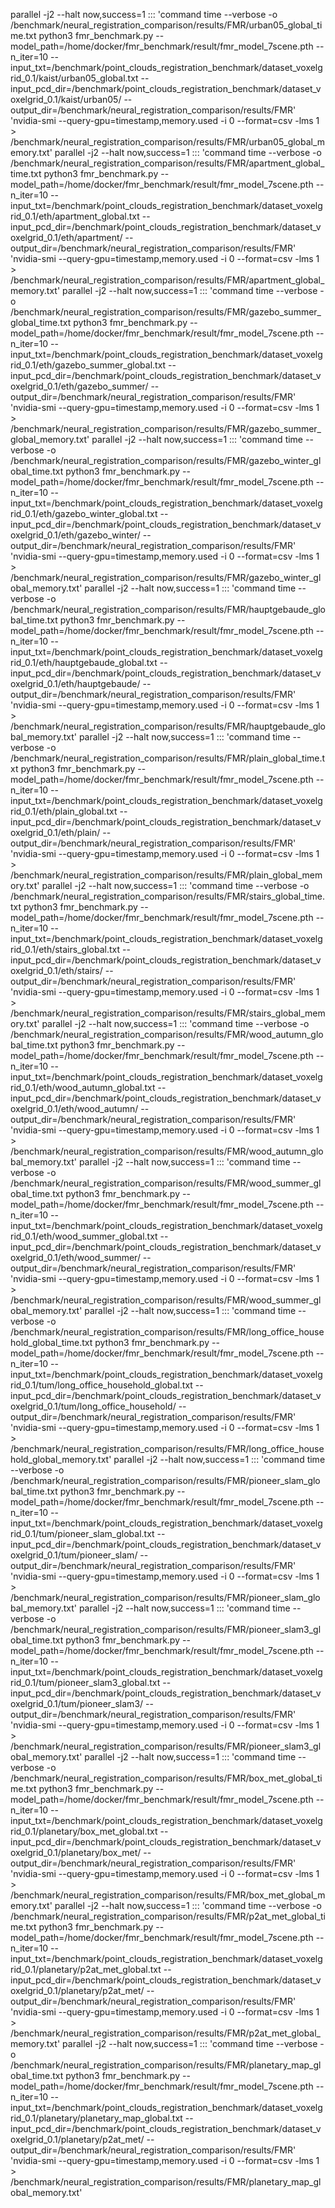 parallel -j2 --halt now,success=1 ::: 'command time --verbose -o /benchmark/neural_registration_comparison/results/FMR/urban05_global_time.txt python3 fmr_benchmark.py --model_path=/home/docker/fmr_benchmark/result/fmr_model_7scene.pth --n_iter=10 --input_txt=/benchmark/point_clouds_registration_benchmark/dataset_voxelgrid_0.1/kaist/urban05_global.txt --input_pcd_dir=/benchmark/point_clouds_registration_benchmark/dataset_voxelgrid_0.1/kaist/urban05/ --output_dir=/benchmark/neural_registration_comparison/results/FMR' 'nvidia-smi --query-gpu=timestamp,memory.used -i 0 --format=csv -lms 1 > /benchmark/neural_registration_comparison/results/FMR/urban05_global_memory.txt'
parallel -j2 --halt now,success=1 ::: 'command time --verbose -o /benchmark/neural_registration_comparison/results/FMR/apartment_global_time.txt python3 fmr_benchmark.py --model_path=/home/docker/fmr_benchmark/result/fmr_model_7scene.pth --n_iter=10 --input_txt=/benchmark/point_clouds_registration_benchmark/dataset_voxelgrid_0.1/eth/apartment_global.txt --input_pcd_dir=/benchmark/point_clouds_registration_benchmark/dataset_voxelgrid_0.1/eth/apartment/ --output_dir=/benchmark/neural_registration_comparison/results/FMR' 'nvidia-smi --query-gpu=timestamp,memory.used -i 0 --format=csv -lms 1 > /benchmark/neural_registration_comparison/results/FMR/apartment_global_memory.txt'
parallel -j2 --halt now,success=1 ::: 'command time --verbose -o /benchmark/neural_registration_comparison/results/FMR/gazebo_summer_global_time.txt python3 fmr_benchmark.py --model_path=/home/docker/fmr_benchmark/result/fmr_model_7scene.pth --n_iter=10 --input_txt=/benchmark/point_clouds_registration_benchmark/dataset_voxelgrid_0.1/eth/gazebo_summer_global.txt --input_pcd_dir=/benchmark/point_clouds_registration_benchmark/dataset_voxelgrid_0.1/eth/gazebo_summer/ --output_dir=/benchmark/neural_registration_comparison/results/FMR' 'nvidia-smi --query-gpu=timestamp,memory.used -i 0 --format=csv -lms 1 > /benchmark/neural_registration_comparison/results/FMR/gazebo_summer_global_memory.txt'
parallel -j2 --halt now,success=1 ::: 'command time --verbose -o /benchmark/neural_registration_comparison/results/FMR/gazebo_winter_global_time.txt python3 fmr_benchmark.py --model_path=/home/docker/fmr_benchmark/result/fmr_model_7scene.pth --n_iter=10 --input_txt=/benchmark/point_clouds_registration_benchmark/dataset_voxelgrid_0.1/eth/gazebo_winter_global.txt --input_pcd_dir=/benchmark/point_clouds_registration_benchmark/dataset_voxelgrid_0.1/eth/gazebo_winter/ --output_dir=/benchmark/neural_registration_comparison/results/FMR' 'nvidia-smi --query-gpu=timestamp,memory.used -i 0 --format=csv -lms 1 > /benchmark/neural_registration_comparison/results/FMR/gazebo_winter_global_memory.txt'
parallel -j2 --halt now,success=1 ::: 'command time --verbose -o /benchmark/neural_registration_comparison/results/FMR/hauptgebaude_global_time.txt python3 fmr_benchmark.py --model_path=/home/docker/fmr_benchmark/result/fmr_model_7scene.pth --n_iter=10 --input_txt=/benchmark/point_clouds_registration_benchmark/dataset_voxelgrid_0.1/eth/hauptgebaude_global.txt --input_pcd_dir=/benchmark/point_clouds_registration_benchmark/dataset_voxelgrid_0.1/eth/hauptgebaude/ --output_dir=/benchmark/neural_registration_comparison/results/FMR' 'nvidia-smi --query-gpu=timestamp,memory.used -i 0 --format=csv -lms 1 > /benchmark/neural_registration_comparison/results/FMR/hauptgebaude_global_memory.txt'
parallel -j2 --halt now,success=1 ::: 'command time --verbose -o /benchmark/neural_registration_comparison/results/FMR/plain_global_time.txt python3 fmr_benchmark.py --model_path=/home/docker/fmr_benchmark/result/fmr_model_7scene.pth --n_iter=10 --input_txt=/benchmark/point_clouds_registration_benchmark/dataset_voxelgrid_0.1/eth/plain_global.txt --input_pcd_dir=/benchmark/point_clouds_registration_benchmark/dataset_voxelgrid_0.1/eth/plain/ --output_dir=/benchmark/neural_registration_comparison/results/FMR' 'nvidia-smi --query-gpu=timestamp,memory.used -i 0 --format=csv -lms 1 > /benchmark/neural_registration_comparison/results/FMR/plain_global_memory.txt'
parallel -j2 --halt now,success=1 ::: 'command time --verbose -o /benchmark/neural_registration_comparison/results/FMR/stairs_global_time.txt python3 fmr_benchmark.py --model_path=/home/docker/fmr_benchmark/result/fmr_model_7scene.pth --n_iter=10 --input_txt=/benchmark/point_clouds_registration_benchmark/dataset_voxelgrid_0.1/eth/stairs_global.txt --input_pcd_dir=/benchmark/point_clouds_registration_benchmark/dataset_voxelgrid_0.1/eth/stairs/ --output_dir=/benchmark/neural_registration_comparison/results/FMR' 'nvidia-smi --query-gpu=timestamp,memory.used -i 0 --format=csv -lms 1 > /benchmark/neural_registration_comparison/results/FMR/stairs_global_memory.txt'
parallel -j2 --halt now,success=1 ::: 'command time --verbose -o /benchmark/neural_registration_comparison/results/FMR/wood_autumn_global_time.txt python3 fmr_benchmark.py --model_path=/home/docker/fmr_benchmark/result/fmr_model_7scene.pth --n_iter=10 --input_txt=/benchmark/point_clouds_registration_benchmark/dataset_voxelgrid_0.1/eth/wood_autumn_global.txt --input_pcd_dir=/benchmark/point_clouds_registration_benchmark/dataset_voxelgrid_0.1/eth/wood_autumn/ --output_dir=/benchmark/neural_registration_comparison/results/FMR' 'nvidia-smi --query-gpu=timestamp,memory.used -i 0 --format=csv -lms 1 > /benchmark/neural_registration_comparison/results/FMR/wood_autumn_global_memory.txt'
parallel -j2 --halt now,success=1 ::: 'command time --verbose -o /benchmark/neural_registration_comparison/results/FMR/wood_summer_global_time.txt python3 fmr_benchmark.py --model_path=/home/docker/fmr_benchmark/result/fmr_model_7scene.pth --n_iter=10 --input_txt=/benchmark/point_clouds_registration_benchmark/dataset_voxelgrid_0.1/eth/wood_summer_global.txt --input_pcd_dir=/benchmark/point_clouds_registration_benchmark/dataset_voxelgrid_0.1/eth/wood_summer/ --output_dir=/benchmark/neural_registration_comparison/results/FMR' 'nvidia-smi --query-gpu=timestamp,memory.used -i 0 --format=csv -lms 1 > /benchmark/neural_registration_comparison/results/FMR/wood_summer_global_memory.txt'
parallel -j2 --halt now,success=1 ::: 'command time --verbose -o /benchmark/neural_registration_comparison/results/FMR/long_office_household_global_time.txt python3 fmr_benchmark.py --model_path=/home/docker/fmr_benchmark/result/fmr_model_7scene.pth --n_iter=10 --input_txt=/benchmark/point_clouds_registration_benchmark/dataset_voxelgrid_0.1/tum/long_office_household_global.txt --input_pcd_dir=/benchmark/point_clouds_registration_benchmark/dataset_voxelgrid_0.1/tum/long_office_household/ --output_dir=/benchmark/neural_registration_comparison/results/FMR' 'nvidia-smi --query-gpu=timestamp,memory.used -i 0 --format=csv -lms 1 > /benchmark/neural_registration_comparison/results/FMR/long_office_household_global_memory.txt'
parallel -j2 --halt now,success=1 ::: 'command time --verbose -o /benchmark/neural_registration_comparison/results/FMR/pioneer_slam_global_time.txt python3 fmr_benchmark.py --model_path=/home/docker/fmr_benchmark/result/fmr_model_7scene.pth --n_iter=10 --input_txt=/benchmark/point_clouds_registration_benchmark/dataset_voxelgrid_0.1/tum/pioneer_slam_global.txt --input_pcd_dir=/benchmark/point_clouds_registration_benchmark/dataset_voxelgrid_0.1/tum/pioneer_slam/ --output_dir=/benchmark/neural_registration_comparison/results/FMR' 'nvidia-smi --query-gpu=timestamp,memory.used -i 0 --format=csv -lms 1 > /benchmark/neural_registration_comparison/results/FMR/pioneer_slam_global_memory.txt'
parallel -j2 --halt now,success=1 ::: 'command time --verbose -o /benchmark/neural_registration_comparison/results/FMR/pioneer_slam3_global_time.txt python3 fmr_benchmark.py --model_path=/home/docker/fmr_benchmark/result/fmr_model_7scene.pth --n_iter=10 --input_txt=/benchmark/point_clouds_registration_benchmark/dataset_voxelgrid_0.1/tum/pioneer_slam3_global.txt --input_pcd_dir=/benchmark/point_clouds_registration_benchmark/dataset_voxelgrid_0.1/tum/pioneer_slam3/ --output_dir=/benchmark/neural_registration_comparison/results/FMR' 'nvidia-smi --query-gpu=timestamp,memory.used -i 0 --format=csv -lms 1 > /benchmark/neural_registration_comparison/results/FMR/pioneer_slam3_global_memory.txt'
parallel -j2 --halt now,success=1 ::: 'command time --verbose -o /benchmark/neural_registration_comparison/results/FMR/box_met_global_time.txt python3 fmr_benchmark.py --model_path=/home/docker/fmr_benchmark/result/fmr_model_7scene.pth --n_iter=10 --input_txt=/benchmark/point_clouds_registration_benchmark/dataset_voxelgrid_0.1/planetary/box_met_global.txt --input_pcd_dir=/benchmark/point_clouds_registration_benchmark/dataset_voxelgrid_0.1/planetary/box_met/ --output_dir=/benchmark/neural_registration_comparison/results/FMR' 'nvidia-smi --query-gpu=timestamp,memory.used -i 0 --format=csv -lms 1 > /benchmark/neural_registration_comparison/results/FMR/box_met_global_memory.txt'
parallel -j2 --halt now,success=1 ::: 'command time --verbose -o /benchmark/neural_registration_comparison/results/FMR/p2at_met_global_time.txt python3 fmr_benchmark.py --model_path=/home/docker/fmr_benchmark/result/fmr_model_7scene.pth --n_iter=10 --input_txt=/benchmark/point_clouds_registration_benchmark/dataset_voxelgrid_0.1/planetary/p2at_met_global.txt --input_pcd_dir=/benchmark/point_clouds_registration_benchmark/dataset_voxelgrid_0.1/planetary/p2at_met/ --output_dir=/benchmark/neural_registration_comparison/results/FMR' 'nvidia-smi --query-gpu=timestamp,memory.used -i 0 --format=csv -lms 1 > /benchmark/neural_registration_comparison/results/FMR/p2at_met_global_memory.txt'
parallel -j2 --halt now,success=1 ::: 'command time --verbose -o /benchmark/neural_registration_comparison/results/FMR/planetary_map_global_time.txt python3 fmr_benchmark.py --model_path=/home/docker/fmr_benchmark/result/fmr_model_7scene.pth --n_iter=10 --input_txt=/benchmark/point_clouds_registration_benchmark/dataset_voxelgrid_0.1/planetary/planetary_map_global.txt --input_pcd_dir=/benchmark/point_clouds_registration_benchmark/dataset_voxelgrid_0.1/planetary/p2at_met/ --output_dir=/benchmark/neural_registration_comparison/results/FMR' 'nvidia-smi --query-gpu=timestamp,memory.used -i 0 --format=csv -lms 1 > /benchmark/neural_registration_comparison/results/FMR/planetary_map_global_memory.txt'

